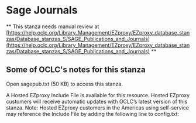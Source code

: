 # Sage Journals
** This stanza needs manual review at [https://help.oclc.org/Library_Management/EZproxy/EZproxy_database_stanzas/Database_stanzas_S/SAGE_Publications_and_Journals](https://help.oclc.org/Library_Management/EZproxy/EZproxy_database_stanzas/Database_stanzas_S/SAGE_Publications_and_Journals) **

## Some of OCLC's notes for this stanza

Open sagepub.txt (50 KB) to access this stanza.

A Hosted EZproxy Include File is available for this resource. Hosted EZproxy customers will receive automatic updates with OCLC&rsquo;s latest version of this stanza. Note: Hosted EZproxy customers in the Americas using self-service may reference the Include File by adding the following line to config.txt:

&nbsp;

&nbsp;
